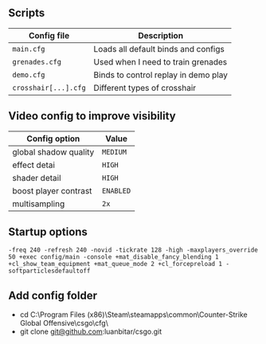 ## Scripts

| Config file          | Description                          |
| -------------------- | ------------------------------------ |
| `main.cfg`           | Loads all default binds and configs  |
| `grenades.cfg`       | Used when I need to train grenades   |
| `demo.cfg`           | Binds to control replay in demo play |
| `crosshair[...].cfg` | Different types of crosshair         |

## Video config to improve visibility

| Config option         | Value     |
| --------------------- | --------- |
| global shadow quality | `MEDIUM`  |
| effect detai          | `HIGH`    |
| shader detail         | `HIGH`    |
| boost player contrast | `ENABLED` |
| multisampling         | `2x`      |

## Startup options

```
-freq 240 -refresh 240 -novid -tickrate 128 -high -maxplayers_override 50 +exec config/main -console +mat_disable_fancy_blending 1 +cl_show_team_equipment +mat_queue_mode 2 +cl_forcepreload 1 -softparticlesdefaultoff
```

## Add config folder

- cd C:\Program Files (x86)\Steam\steamapps\common\Counter-Strike Global Offensive\csgo\cfg\
- git clone git@github.com:luanbitar/csgo.git
